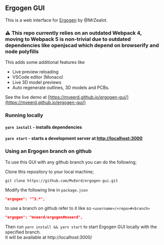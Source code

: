 ## Ergogen GUI 
This is a web interface for [Ergogen](https://github.com/mrzealot/ergogen) by @MrZealot.  

### :warning: This repo currently relies on an outdated Webpack 4, moving to Webpack 5 is non-trivial due to outdated dependencies like openjscad which depend on browserify and node polyfills

This adds some additional features like
- Live preview reloading
- VSCode editor (Monaco)
- Live 3D model previews
- Auto regenerate outlines, 3D models and PCBs.

See the live demo at [https://mveerd.github.io/ergogen-gui/](https://mveerd.github.io/ergogen-gui/)

### Running locally
#### `yarn install` - installs dependencies
#### `yarn start` - starts a development server at [http://localhost:3000](http://localhost:3000)


### Using an Ergogen branch on github
To use this GUI with any github branch you can do the following; 

Clone this repository to your local machine; 
```shell
git clone https://github.com/MvEerd/ergogen-gui.git
```

Modify the following line in `package.json` 
```json
"ergogen": "^3.*",
```
to use a branch on github refer to it like so `<username>/<repo>#<branch>`
```json
"ergogen": "mveerd/ergogen#mveerd",
```

Then run `yarn install && yarn start` to start Ergogen GUI locally with the specified branch.  
It will be available at http://localhost:3000/
